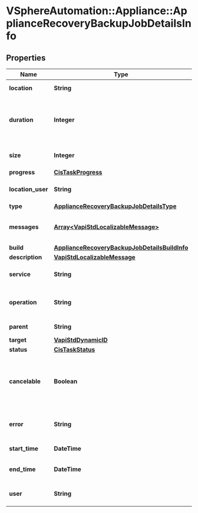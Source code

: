 # VSphereAutomation::Appliance::ApplianceRecoveryBackupJobDetailsInfo

## Properties
Name | Type | Description | Notes
------------ | ------------- | ------------- | -------------
**location** | **String** | URL of the backup location. | 
**duration** | **Integer** | Time in seconds since the backup job was started or the time it took to complete the backup job. | [optional] 
**size** | **Integer** | Size of the backup data transferred to remote location. | [optional] 
**progress** | [**CisTaskProgress**](CisTaskProgress.md) |  | [optional] 
**location_user** | **String** | The username for the remote backup location. | 
**type** | [**ApplianceRecoveryBackupJobDetailsType**](ApplianceRecoveryBackupJobDetailsType.md) |  | 
**messages** | [**Array&lt;VapiStdLocalizableMessage&gt;**](VapiStdLocalizableMessage.md) | List of any info/warning/error messages returned by the backup job. | 
**build** | [**ApplianceRecoveryBackupJobDetailsBuildInfo**](ApplianceRecoveryBackupJobDetailsBuildInfo.md) |  | [optional] 
**description** | [**VapiStdLocalizableMessage**](VapiStdLocalizableMessage.md) |  | 
**service** | **String** | Identifier of the service containing the operation. | 
**operation** | **String** | Identifier of the operation associated with the task. | 
**parent** | **String** | Parent of the current task. | [optional] 
**target** | [**VapiStdDynamicID**](VapiStdDynamicID.md) |  | [optional] 
**status** | [**CisTaskStatus**](CisTaskStatus.md) |  | 
**cancelable** | **Boolean** | Flag to indicate whether or not the operation can be cancelled. The value may change as the operation progresses. | 
**error** | **String** | Description of the error if the operation status is \&quot;FAILED\&quot;. | [optional] 
**start_time** | **DateTime** | Time when the operation is started. | [optional] 
**end_time** | **DateTime** | Time when the operation is completed. | [optional] 
**user** | **String** | Name of the user who performed the operation. | [optional] 


